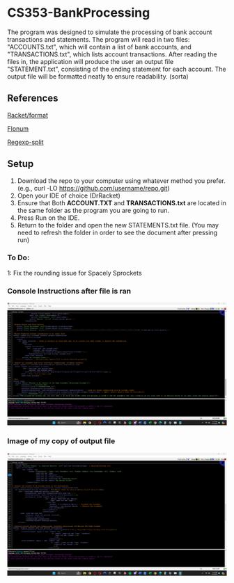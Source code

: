 # CS353-BankProcessing
The program was designed to simulate the processing of bank account transactions and statements. The program will read in two files: "ACCOUNTS.txt", which will contain a list of bank accounts, and "TRANSACTIONS.txt", which lists account transactions. After reading the files in, the application will produce the user an output file "STATEMENT.txt", consisting of the ending statement for each account. The output file will be formatted neatly to ensure readability. (sorta)

## References
[Racket/format](https://docs.racket-lang.org/reference/strings.html#%28mod-path._racket%2Fformat%29)

[Flonum](https://docs.racket-lang.org/reference/flonums.html)

[Regexp-split](https://docs.racket-lang.org/reference/regexp.html#%28def._%28%28lib._racket%2Fprivate%2Fbase..rkt%29._regexp-split%29%29)

## Setup
1. Download the repo to your computer using whatever method you prefer. (e.g., curl -LO https://github.com/username/repo.git)
2. Open your IDE of choice (DrRacket)
3. Ensure that Both **ACCOUNT.TXT** and **TRANSACTIONS.txt** are located in the same folder as the program you are going to run.
4. Press Run on the IDE.
5. Return to the folder and open the new STATEMENTS.txt file. (You may need to refresh the folder in order to see the document after pressing run) 

### To Do: 
1: Fix the rounding issue for Spacely Sprockets

### Console Instructions after file is ran
![Console Instructions after user runs the program](/ConsoleOutputForInstructions.png)

### Image of my copy of output file
![Image of the output file created after running the program](/StatementImage.png)
